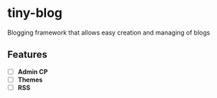 # tiny-blog
Blogging framework that allows easy creation and managing of blogs

## Features
- [ ] **Admin CP**
- [ ] **Themes**
- [ ] **RSS**
